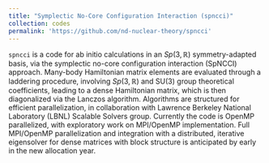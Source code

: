 ```yaml
---
title: "Symplectic No-Core Configuration Interaction (spncci)"
collection: codes
permalink: 'https://github.com/nd-nuclear-theory/spncci'
---
```

`spncci` is a code for ab initio calculations in an $Sp(3,\mathbb{R})$ symmetry-adapted basis, via the symplectic no-core configuration interaction (SpNCCI) approach. Many-body Hamiltonian matrix elements are evaluated through a laddering procedure, involving $Sp(3,\mathbb{R})$ and SU(3) group theoretical coefficients, leading to a dense Hamiltonian matrix, which is then diagonalized via the Lanczos algorithm. Algorithms are structured for efficient parallelization, in collaboration with Lawrence Berkeley National Laboratory (LBNL) Scalable Solvers group. Currently the code is OpenMP parallelized, with exploratory work on MPI/OpenMP implementation. Full MPI/OpenMP parallelization and integration with a distributed, iterative eigensolver for dense matrices with block structure is anticipated by early in the new allocation year.